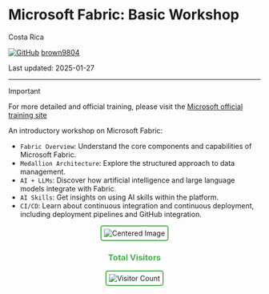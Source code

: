 # Microsoft Fabric: Basic Workshop

Costa Rica

[![GitHub](https://img.shields.io/badge/--181717?logo=github&logoColor=ffffff)](https://github.com/)
[brown9804](https://github.com/brown9804)

Last updated: 2025-01-27

------------------------------------------

> [!IMPORTANT]
> For more detailed and official training, please visit the [Microsoft official training site](https://learn.microsoft.com/en-us/training/)

An introductory workshop on Microsoft Fabric:
- `Fabric Overview`: Understand the core components and capabilities of Microsoft Fabric.
- `Medallion Architecture`: Explore the structured approach to data management.
- `AI + LLMs`: Discover how artificial intelligence and large language models integrate with Fabric.
- `AI Skills`: Get insights on using AI skills within the platform.
- `CI/CD`: Learn about continuous integration and continuous deployment, including deployment pipelines and GitHub integration. 


<div align="center">
  <img src="https://github.com/user-attachments/assets/ea210ad1-99f7-4e7a-b46f-935a571125f2" alt="Centered Image" style="border: 2px solid #4CAF50; border-radius: 5px; padding: 5px;"/>
</div>



<div align="center">
  <h3 style="color: #4CAF50;">Total Visitors</h3>
  <img src="https://profile-counter.glitch.me/brown9804/count.svg" alt="Visitor Count" style="border: 2px solid #4CAF50; border-radius: 5px; padding: 5px;"/>
</div>
